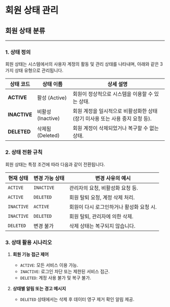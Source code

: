 # 회원 상태 관리

## 회원 상태 분류

---
### **1. 상태 정의**
회원 상태는 시스템에서의 사용자 계정의 활동 및 관리 상태를 나타내며, 아래와 같은 3가지 상태 유형으로 관리됩니다.

| **상태 코드** | **상태 이름** | **상세 설명** |
| --- | --- | --- |
| **ACTIVE** | 활성 (Active) | 회원이 정상적으로 시스템을 이용할 수 있는 상태. |
| **INACTIVE** | 비활성 (Inactive) | 회원 계정을 일시적으로 비활성화한 상태(장기 미사용 또는 사용 중지 요청 등). |
| **DELETED** | 삭제됨 (Deleted) | 회원 계정이 삭제되었거나 복구할 수 없는 상태. |
### **2. 상태 전환 규칙**
회원 상태는 특정 조건에 따라 다음과 같이 전환됩니다.

| **현재 상태** | **변경 가능 상태** | **변경 사유의 예시** |
| --- | --- | --- |
| `ACTIVE` | `INACTIVE` |  관리자의 요청, 비활성화 요청 등. |
| `ACTIVE` | `DELETED` | 회원 탈퇴 요청, 계정 삭제 처리. |
| `INACTIVE` | `ACTIVE` | 회원이 다시 로그인하거나 활성화 요청 시. |
| `INACTIVE` | `DELETED` | 회원 탈퇴, 관리자에 의한 삭제. |
| `DELETED` | 변경 불가 | 삭제 상태는 복구되지 않습니다. |
### **3. 상태 활용 시나리오**
1. **회원 기능 접근 제어**
    - `ACTIVE`: 모든 서비스 이용 가능.
    - `INACTIVE`: 로그인 차단 또는 제한된 서비스 접근. 
    - `DELETED`: 계정 사용 불가 및 복구 불가.

2. **상태별 알림 또는 경고 메시지** 
    - `DELETED` 상태에서는 삭제 후 데이터 영구 제거 확인 알림 제공.
